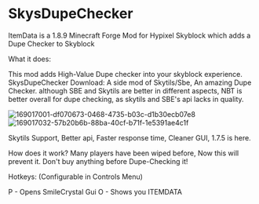 # SkysDupeChecker


ItemData is a 1.8.9 Minecraft Forge Mod for Hypixel Skyblock which adds a Dupe Checker to Skyblock



What it does:

This mod adds High-Value Dupe checker into your skyblock experience.
SkysDupeChecker Download: A side mod of Skytils/Sbe, An amazing Dupe Checker. although SBE and Skytils are better in different aspects, NBT is better overall for dupe checking, as skytils and SBE's api lacks in quality.

![169017001-df070673-0468-4735-b03c-d1b30ecb07e8](https://user-images.githubusercontent.com/110740834/190861838-824f3771-2962-4b17-81b0-f4faef0ea75b.png)
![169017032-57b20b6b-88ba-40cf-b71f-1e5391ae4c1f](https://user-images.githubusercontent.com/110740834/190861841-6a85a0ed-ec4d-455f-a3b8-d1a1a17dc896.png)


Skytils Support, Better api, Faster response time, Cleaner GUI, 1.7.5 is here.


How does it work?
Many players have been wiped before, Now this will prevent it. Don't buy anything before Dupe-Checking it!

Hotkeys: (Configurable in Controls Menu)

P - Opens SmileCrystal Gui O - Shows you ITEMDATA
